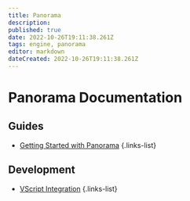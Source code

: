 ```yaml
---
title: Panorama
description: 
published: true
date: 2022-10-26T19:11:38.261Z
tags: engine, panorama
editor: markdown
dateCreated: 2022-10-26T19:11:38.261Z
---
```


# Panorama Documentation

## Guides
* [Getting Started with Panorama](/Development/Panorama-UI/Getting-Started) 
{.links-list}

## Development
* [VScript Integration](/Development/Panorama-UI/VScript-Integration)
{.links-list}